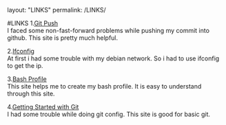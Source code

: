 
layout: "LINKS"
permalink: /LINKS/

#LINKS
1.[Git Push](stackoverflow.com/questions/20467179/git-push-rejected-non-fast-forward)<br>
I faced some non-fast-forward problems while pushing my commit into github. This site is pretty much helpful.

2.[Ifconfig](niagahoster.co.id/blog/perintah-penting-ifconfig/)<br>
At first i had some trouble with my debian network. So i had to use ifconfig to get the ip.

3.[Bash Profile](linuxhint.com/simple-guide-to-create-open-edit-bash-profile/)<br>
This site helps me to create my bash profile. It is easy to understand through this site. 

4.[Getting Started with Git](digitalocean.com/community/tutorials/how-to-contribute-to-open-source-getting-started-with-git)<br>
I had some trouble while doing git config. This site is good for basic git. 

